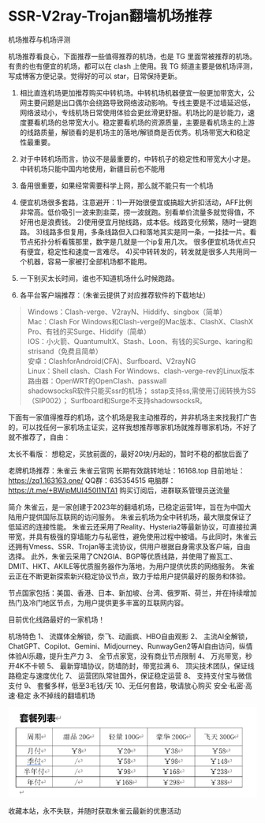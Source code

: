 # SSR-V2ray-Trojan翻墙机场推荐
机场推荐与机场评测

机场推荐看良心，下面推荐一些值得推荐的机场，也是 TG 里面常被推荐的机场。有贵的也有便宜的机场，都可以在 clash 上使用。我 TG 频道主要是做机场评测，写成博客方便记录。觉得好的可以 star，日常保持更新。


1. 相比直连机场更加推荐购买中转机场。中转机场机器便宜一般更加带宽大，公网主要问题是出口偶尔会绕路导致网络波动影响。专线主要是不过墙延迟低，网络波动小，专线机场日常使用体验会更丝滑更舒服。机场比的是钞能力，速度要看机场的总带宽大小。稳定要看机场的资源质量，主要是看机场主的上游的线路质量，解锁看的是机场主的落地/解锁商是否优秀。机场带宽大和稳定性最重要。

2. 对于中转机场而言，协议不是最重要的，中转机子的稳定性和带宽大小才是。中转机场只能中国内地使用，新疆目前也不能用

3.  备用很重要，如果经常需要科学上网，那么就不能只有一个机场

4.  便宜机场很多套路，注意避开：1)一开始很便宜或搞超大折扣活动，AFF比例非常高。低价吸引一波来割韭菜，捞一波就跑。别看单价流量多就觉得值，不好用也是浪费钱。 2)使用便宜月抛线路，成本低。线路变化频繁，随时一键跑路。 3)线路多但复用，多条线路但入口和落地其实是同一条，一挂挂一片。看节点拓扑分析看簇那里，数字是几就是一个ip复用几次。 很多便宜机场优点只有便宜，稳定性和速度一言难尽。 4)买中转转发的，转发就是很多人共用同一个机器，容易一家被打全部机场都不能用。

5.  一下别买太长时间，谁也不知道机场什么时候跑路。

6. 各平台客户端推荐：（朱雀云提供了对应推荐软件的下载地址）
>Windows：Clash-verge、V2rayN、Hiddify、singbox（简单）        
Mac：Clash For Windows和Clash-verge的Mac版本、ClashX、ClashX Pro、有钱的买Surge、Hiddify（简单）   
IOS：小火箭、QuantumultX、Stash、Loon、有钱的买Surge、karing和strisand（免费且简单）   
安卓：ClashforAndroid(CFA)、Surfboard、V2rayNG         
Linux：Shell clash、Clash For Windows、clash-verge-rev的Linux版本    
路由器：OpenWRT的OpenClash、passwall      
shadowsocksR软件只能买ssr的机场； sstap支持ss,需使用订阅转换为SS（SIP002）； Surfboard和Surge不支持shadowsocksR。 



下面有一家值得推荐的机场，这个机场是我主动推荐的，并非机场主来找我打广告的，可以找任何一家机场主证实，这样我想推荐哪家机场就推荐哪家机场，不好了就不推荐了，自由：

太长不看版：
想稳定，买放前面的，最好20块/月起的，暂时不稳的都放后面了  

 老牌机场推荐：朱雀云
朱雀云官网
长期有效跳转地址：16168.top
目前地址：https://zq1.163163.one/
QQ群：635354515
电脑群：https://t.me/+BWipMUI450I1NTA1
购买订阅后，进群联系管理员送流量

简介
朱雀云，是一家创建于2023年的翻墙机场，已稳定运营1年，旨在为中国大陆用户提供国际互联网的访问服务。
朱雀云机场为全中转机场，最大限度保证了低延迟的连接性能。
朱雀云还采用了Reality、Hysteria2等最新协议，可直接拉满带宽，并具有极强的穿墙能力与私密性，避免使用过程中被墙。与此同时，朱雀云还拥有Vmess、SSR、Trojan等主流协议，供用户根据自身需求及客户端，自由选择。
此外，朱雀云采用了CN2GIA、BGP等优质线路，并使用了搬瓦工、DMIT、HKT、AKILE等优质服务器作为落地，为用户提供优质的网络服务。
朱雀云正在不断更新探索新兴稳定协议节点，致力于给用户提供最好的服务和体验。

节点国家包括：美国、香港、日本、新加坡、台湾、俄罗斯、荷兰，并在持续增加热门及冷门地区节点，为用户提供更多丰富的互联网内容。

目前优化线路最好的一家机场！

机场特色
1、	流媒体全解锁，奈飞、动画疯、HBO自由观影
2、 主流AI全解锁，ChatGPT、Copilot、Gemini、Midjourney、RunwayGen2等AI自由访问，纵情体验AI乐趣，提升生产力
3、	全节点家宽，没有商业节点限制
4、	万兆带宽，秒开4K不卡顿
5、	最新穿墙协议，防墙防封，带宽拉满
6、	顶尖技术团队，保证线路稳定与速度优化
7、	运营团队常驻国外，保证稳定运营
8、	支持支付宝与微信支付
9、	套餐多样，低至3毛钱/天
10、无任何套路，敬请放心购买
安全·私密·高速·稳定
永不掉线的翻墙机场

![套餐列表](image.png)



收藏本站，永不失联，并随时获取朱雀云最新的优惠活动
   
